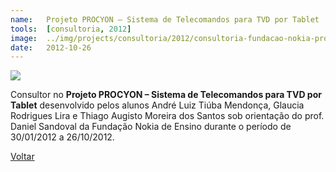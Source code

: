 ```yaml
---
name:  	Projeto PROCYON – Sistema de Telecomandos para TVD por Tablet 
tools: 	[consultoria, 2012]
image: 	../img/projects/consultoria/2012/consultoria-fundacao-nokia-procyon.png
date: 	2012-10-26
---
```


![](../img/projects/consultoria/2012/consultoria-fundacao-nokia-procyon.png)

Consultor no **Projeto PROCYON – Sistema de Telecomandos para TVD por Tablet** desenvolvido pelos alunos André Luiz Tiúba Mendonça, Glaucia Rodrigues Lira e Thiago Augisto Moreira dos Santos sob orientação do prof. Daniel Sandoval da Fundação Nokia de Ensino durante o período de 30/01/2012 a 26/10/2012.

<p class="text-center">
	<a class="btn btn-outline-primary mt-1" href="{{ site.baseurl }}/projects/">Voltar</a>
</p>

